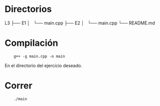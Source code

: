 # Directorios
L3
├── E1
│   └── main.cpp
├── E2
│   └── main.cpp
└── README.md
# Compilación
```
	g++ -g main.cpp -o main 
```
En el directorio del ejercicio deseado.
# Correr
```
	./main
```

